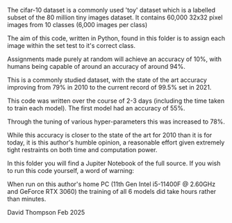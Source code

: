 The cifar-10 dataset is a commonly used 'toy' dataset which is a labelled subset of the 80 million tiny images dataset. It contains 60,000 32x32 pixel images from 10 classes (6,000 images per class)

The aim of this code, written in Python, found in this folder is to assign each image within the set test to it's correct class. 

Assignments made purely at random will achieve an accuracy of 10%, with humans being capable of around an accuracy of around 94%.

This is a commonly studied dataset, with the state of the art accuracy improving from 79% in 2010 to the current record of 99.5% set in 2021.

This code was written over the course of 2-3 days (including the time taken to train each model). The first model had an accuracy of 55%.

Through the tuning of various hyper-parameters this was increased to 78%.

While this accuracy is closer to the state of the art for 2010 than it is for today, it is this author's humble opinion, a reasonable effort given extremely tight restraints on both time and computation power.

In this folder you will find a Jupiter Notebook of the full source. If you wish to run this code yourself, a word of warning:

When run on this author's home PC (11th Gen Intel i5-11400F @ 2.60GHz and GeForce RTX 3060) the training of all 6 models did take hours rather than minutes.

David Thompson 
Feb 2025
